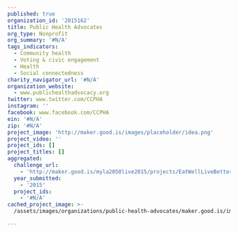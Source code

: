 ```yaml
---
published: true
organization_id: '2015162'
title: Public Health Advocates
org_type: Nonprofit
org_summary: '#N/A'
tags_indicators:
  - Community health
  - Voting & civic engagement
  - Health
  - Social connectedness
charity_navigator_url: '#N/A'
organization_website:
  - www.publichealthadvocacy.org
twitter: www.twitter.com/CCPHA
instagram: ''
facebook: www.facebook.com/CCPHA
ein: '#N/A'
zip: '#N/A'
project_image: 'http://maker.good.is/images/placeholder/idea.png'
project_video: ''
project_ids: []
project_titles: []
aggregated:
  challenge_url:
    - 'http://maker.good.is/myla2050live2015/projects/EatWellLiveBetter.html'
  year_submitted:
    - '2015'
  project_ids:
    - '#N/A'
cached_project_image: >-
  /assets/images/organizations/public-health-advocates/maker.good.is/images/placeholder/idea.png

---
```

